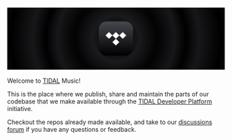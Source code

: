 ![Banner](https://github.com/tidal-music/.github/blob/main/profile/banner.png)

Welcome to [TIDAL](https://tidal.com) Music!

This is the place where we publish, share and maintain the parts of our codebase that we make available through
the [TIDAL Developer Platform](https://developer.tidal.com) initiative.

Checkout the repos already made available, and take to
our [discussions forum](https://github.com/orgs/tidal-music/discussions) if you have any questions or feedback.